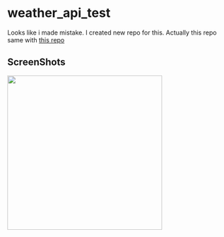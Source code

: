 # weather_api_test

Looks like i made mistake. I created new repo for this. Actually this repo same with [this repo](https://github.com/jceads/Service-Practice)

## ScreenShots


<img src="https://user-images.githubusercontent.com/44341663/155900694-0a8baf2b-5eec-4eb9-8d68-ad5865e406aa.png" width=350>
